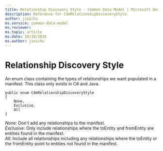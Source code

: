 ```yaml
---
title: Relationship Discovery Style - Common Data Model | Microsoft Docs
description: Reference for CdmRelationshipDiscoveryStyle.
author: jinichu
ms.service: common-data-model
ms.reviewer: 
ms.topic: article
ms.date: 10/18/2019
ms.author: jinichu
---
```


# Relationship Discovery Style

An enum class containing the types of relationships we want populated in a manifest. This class only exists in C# and Java.

```
public enum CdmRelationshipDiscoveryStyle
{
    None,       
    Exclusive,       
    All         
}               
```

*None*: Don't add any relationships to the manifest.<br/>
*Exclusive*: Only include relationships where the toEntity and fromEntity are entities found in the manifest.<br/>
*All*: Include all relationships including any relationships where the toEntity or the fromEntity point to entities not found in the manifest.